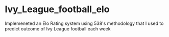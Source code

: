 # Ivy_League_football_elo

Implemeneted an Elo Rating system using 538's methodology that I used to predict outcome of Ivy League football each week
